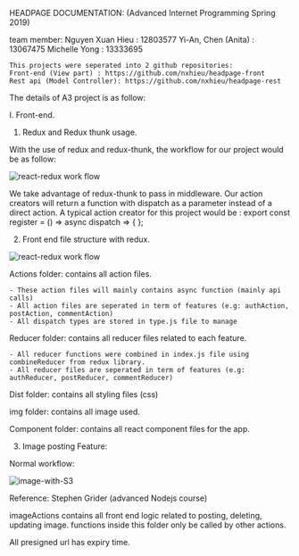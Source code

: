HEADPAGE DOCUMENTATION: (Advanced Internet Programming Spring 2019)

team member:
Nguyen Xuan Hieu : 12803577
Yi-An, Chen (Anita) : 13067475
Michelle Yong : 13333695

    This projects were seperated into 2 github repositories:
    Front-end (View part) : https://github.com/nxhieu/headpage-front
    Rest api (Model Controller): https://github.com/nxhieu/headpage-rest

The details of A3 project is as follow:

I. Front-end.

1. Redux and Redux thunk usage.

With the use of redux and redux-thunk, the workflow for our project would be as follow:

![react-redux work flow](https://my-blog-1996.s3-ap-southeast-2.amazonaws.com/readme/redux-flow.png)

We take advantage of redux-thunk to pass in middleware. Our action creators will return a function with dispatch as a parameter instead of a direct action. A typical action creator for this project would be : export const register = () => async dispatch => { };

2. Front end file structure with redux.

![react-redux work flow](https://my-blog-1996.s3-ap-southeast-2.amazonaws.com/readme/Filfe+structure+Diagram.png)

Actions folder: contains all action files.

    - These action files will mainly contains async function (mainly api calls)
    - All action files are seperated in term of features (e.g: authAction, postAction, commentAction)
    - All dispatch types are stored in type.js file to manage

Reducer folder: contains all reducer files related to each feature.

    - All reducer functions were combined in index.js file using combineReducer from redux library.
    - All reducer files are seperated in term of features (e.g: authReducer, postReducer, commentReducer)

Dist folder: contains all styling files (css)

img folder: contains all image used.

Component folder: contains all react component files for the app.

3. Image posting Feature:

Normal workflow:

![image-with-S3](https://my-blog-1996.s3-ap-southeast-2.amazonaws.com/readme/Images3.png)

Reference: Stephen Grider (advanced Nodejs course)

imageActions contains all front end logic related to posting, deleting, updating image. functions inside this folder only be called by other actions.

All presigned url has expiry time.
